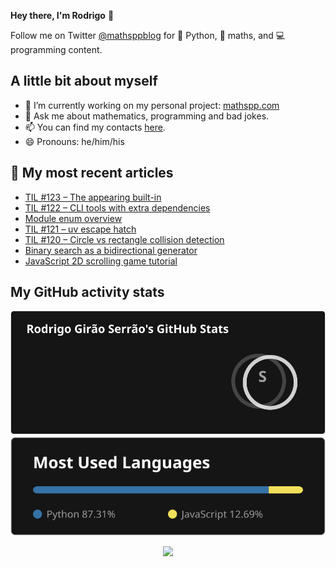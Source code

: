 **Hey there, I'm Rodrigo** 👋

Follow me on Twitter [@mathsppblog][twitter] for 🐍 Python, 🧠 maths, and 💻 programming content.


## A little bit about myself

- 🔭 I’m currently working on my personal project: [mathspp.com](https://mathspp.com)
- 💬 Ask me about mathematics, programming and bad jokes.
- 📫 You can find my contacts [here](https://mathspp.com/about#contacts).
- 😄 Pronouns: he/him/his


## 📖 My most recent articles

<!-- BLOG-POST-LIST:START -->
- [TIL #123 – The appearing built-in](https://mathspp.com/blog/til/the-appearing-builtin)
- [TIL #122 – CLI tools with extra dependencies](https://mathspp.com/blog/til/cli-tools-with-extra-dependencies)
- [Module enum overview](https://mathspp.com/blog/module-enum-overview)
- [TIL #121 – uv escape hatch](https://mathspp.com/blog/til/use-pip-directly-from-a-uv-virtual-environment)
- [TIL #120 – Circle vs rectangle collision detection](https://mathspp.com/blog/til/circle-vs-rectangle-collision-detection)
- [Binary search as a bidirectional generator](https://mathspp.com/blog/binary-search-as-a-bidirectional-generator)
- [JavaScript 2D scrolling game tutorial](https://mathspp.com/blog/javascript-2d-scrolling-game-tutorial)
<!-- BLOG-POST-LIST:END -->


##  My GitHub activity stats

<!-- Thanks to ofek! -->

<img src="general_stats.svg" alt="GitHub Statistics" loading="lazy">

<img src="language_stats.svg" alt="Top Languages" loading="lazy">

<p align='center'><img src='https://visitor-badge.laobi.icu/badge?page_id=RodrigoGiraoSerrao'></p>

[twitter]: https://twitter.com/mathsppblog
